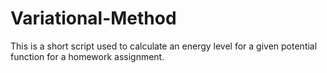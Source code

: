 # Variational-Method

This is a short script used to calculate an energy level for a given potential function for a homework assignment. 